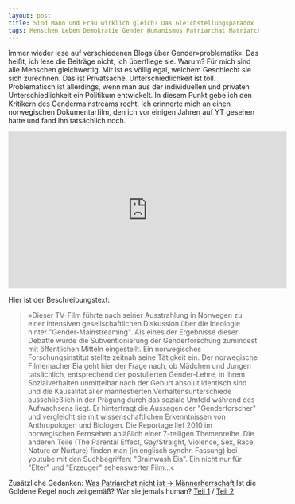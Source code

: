 ```yaml
---
layout: post
title: Sind Mann und Frau wirklich gleich? Das Gleichstellungsparadox
tags: Menschen Leben Demokratie Gender Humanismus Patriarchat Matriarchat Video
---
```

Immer wieder lese auf verschiedenen Blogs über Gender»problematik«. Das heißt, ich lese die Beiträge nicht, ich überfliege sie. Warum? Für mich sind alle Menschen gleichwertig. Mir ist es völlig egal, welchem Geschlecht sie sich zurechnen. Das ist Privatsache. Unterschiedlichkeit ist toll. Problematisch ist allerdings, wenn man aus der individuellen und privaten Unterschiedlichkeit ein Politikum entwickelt. In diesem Punkt gebe ich den Kritikern des Gendermainstreams recht. Ich erinnerte mich an einen norwegischen Dokumentarfilm, den ich vor einigen Jahren auf YT gesehen hatte und fand ihn tatsächlich noch.  

<iframe width="560" height="315" src="https://www.youtube.com/embed/2Rzd2UmpkZs" frameborder="0" allowfullscreen></iframe>

Hier ist der Beschreibungstext:
>»Dieser TV-Film führte nach seiner Ausstrahlung in Norwegen zu einer intensiven gesellschaftlichen Diskussion über die Ideologie hinter "Gender-Mainstreaming". Als eines der Ergebnisse dieser Debatte wurde die Subventionierung der Genderforschung zumindest mit öffentlichen Mitteln eingestellt. Ein norwegisches Forschungsinstitut stellte zeitnah seine Tätigkeit ein.
Der norwegische Filmemacher Eia geht hier der Frage nach, ob Mädchen und Jungen tatsächlich, entsprechend der postulierten Gender-Lehre, in ihrem Sozialverhalten unmittelbar nach der Geburt absolut identisch sind und die Kausalität aller manifestierten Verhaltensunterschiede ausschließlich in der Prägung durch das soziale Umfeld während des Aufwachsens liegt. Er hinterfragt die Aussagen der "Genderforscher" und vergleicht sie mit wissenschaftlichen Erkenntnissen von Anthropologen und Biologen. Die Reportage lief 2010 im norwegischen Fernsehen anläßlich einer 7-teiligen Themenreihe. Die anderen Teile (The Parental Effect, Gay/Straight, Violence, Sex, Race, Nature or Nurture) finden man (in englisch synchr. Fassung) bei youtube mit den Suchbegriffen: "Brainwash Eia". Ein nicht nur für "Elter" und "Erzeuger" sehenswerter Film...«

Zusätzliche Gedanken:
[Was Patriarchat nicht ist -> Männerherrschaft ](https://denkstaette.github.io/2017/11/19/patriarchat/)
Ist die Goldene Regel noch zeitgemäß? War sie jemals human? [Teil 1](https://denkstaette.github.io/2017/04/23/goldeneregel1/) / [Teil 2](https://denkstaette.github.io/2017/04/24/goldeneregel2/)
